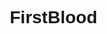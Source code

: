 # FirstBlood
<!DOCTYPE html>
<html lang="ru">
<head>
    <meta charset="UTF-8">
    <meta name="viewport" content="width=device-width, initial-scale=1.0">
    <title>VVSERVER - CS 1.6 Сервер</title>
    <style>
        /* Общие стили */
        * {
            margin: 0;
            padding: 0;
            box-sizing: border-box;
            font-family: 'Arial', sans-serif;
        }
        
        body {
            background-color: #0d1117;
            color: #f0f0f0;
            line-height: 1.6;
        }
        
        .container {
            width: 90%;
            max-width: 1200px;
            margin: 0 auto;
            padding: 0 15px;
        }
        
        /* Шапка */
        header {
            background-color: #161b22;
            padding: 15px 0;
            border-bottom: 2px solid #30363d;
        }
        
        .logo {
            font-size: 24px;
            font-weight: bold;
            color: #ff4655;
            text-transform: uppercase;
        }
        
        nav {
            display: flex;
            justify-content: space-between;
            align-items: center;
        }
        
        .nav-links {
            display: flex;
            list-style: none;
        }
        
        .nav-links li {
            margin-left: 25px;
        }
        
        .nav-links a {
            color: #f0f0f0;
            text-decoration: none;
            transition: color 0.3s;
        }
        
        .nav-links a:hover {
            color: #ff4655;
        }
        
        /* Герой секция */
        .hero {
            background: linear-gradient(rgba(0, 0, 0, 0.7), rgba(0, 0, 0, 0.7)), url('https://images.unsplash.com/photo-1542751371-adc38448a05e?ixlib=rb-1.2.1&auto=format&fit=crop&w=1350&q=80');
            background-size: cover;
            background-position: center;
            padding: 100px 0;
            text-align: center;
        }
        
        .hero h1 {
            font-size: 48px;
            margin-bottom: 20px;
            color: #fff;
        }
        
        .hero p {
            font-size: 20px;
            margin-bottom: 30px;
            max-width: 700px;
            margin-left: auto;
            margin-right: auto;
        }
        
        .btn {
            display: inline-block;
            background-color: #ff4655;
            color: white;
            padding: 12px 30px;
            border-radius: 4px;
            text-decoration: none;
            font-weight: bold;
            transition: background-color 0.3s;
        }
        
        .btn:hover {
            background-color: #e03e4c;
        }
        
        /* Секции */
        section {
            padding: 70px 0;
        }
        
        .section-title {
            text-align: center;
            margin-bottom: 50px;
            color: #fff;
            font-size: 36px;
        }
        
        /* О сервере */
        .about-content {
            display: flex;
            flex-wrap: wrap;
            justify-content: space-between;
            align-items: center;
        }
        
        .about-text {
            flex: 1;
            min-width: 300px;
            padding-right: 30px;
        }
        
        .server-info {
            flex: 1;
            min-width: 300px;
            background-color: #161b22;
            padding: 20px;
            border-radius: 8px;
        }
        
        .info-item {
            margin-bottom: 15px;
            display: flex;
            align-items: center;
        }
        
        .info-item span {
            font-weight: bold;
            margin-right: 10px;
            color: #ff4655;
        }
        
        /* Статистика */
        .stats {
            background-color: #161b22;
        }
        
        .stats-grid {
            display: grid;
            grid-template-columns: repeat(auto-fit, minmax(250px, 1fr));
            gap: 20px;
        }
        
        .stat-card {
            background-color: #0d1117;
            padding: 20px;
            border-radius: 8px;
            text-align: center;
            border: 1px solid #30363d;
        }
        
        .stat-number {
            font-size: 36px;
            font-weight: bold;
            color: #ff4655;
            margin-bottom: 10px;
        }
        
        /* Правила */
        .rules-list {
            background-color: #161b22;
            padding: 30px;
            border-radius: 8px;
        }
        
        .rules-list ol {
            margin-left: 20px;
        }
        
        .rules-list li {
            margin-bottom: 10px;
        }
        
        /* Как подключиться */
        .connect-steps {
            display: grid;
            grid-template-columns: repeat(auto-fit, minmax(250px, 1fr));
            gap: 20px;
        }
        
        .step-card {
            background-color: #161b22;
            padding: 20px;
            border-radius: 8px;
            text-align: center;
        }
        
        .step-number {
            background-color: #ff4655;
            width: 40px;
            height: 40px;
            border-radius: 50%;
            display: flex;
            align-items: center;
            justify-content: center;
            margin: 0 auto 15px;
            font-weight: bold;
        }
        
        /* Футер */
        footer {
            background-color: #161b22;
            padding: 30px 0;
            text-align: center;
            border-top: 2px solid #30363d;
        }
        
        .footer-links {
            display: flex;
            justify-content: center;
            list-style: none;
            margin-bottom: 20px;
        }
        
        .footer-links li {
            margin: 0 15px;
        }
        
        .footer-links a {
            color: #f0f0f0;
            text-decoration: none;
        }
        
        .footer-links a:hover {
            color: #ff4655;
        }
        
        /* Адаптивность */
        @media (max-width: 768px) {
            .nav-links {
                display: none;
            }
            
            .hero h1 {
                font-size: 36px;
            }
            
            .about-content {
                flex-direction: column;
            }
            
            .about-text {
                padding-right: 0;
                margin-bottom: 30px;
            }
        }
    </style>
</head>
<body>
    <!-- Шапка -->
    <header>
        <div class="container">
            <nav>
                <div class="logo">VVSERVER</div>
                <ul class="nav-links">
                    <li><a href="#about">О сервере</a></li>
                    <li><a href="#stats">Статистика</a></li>
                    <li><a href="#rules">Правила</a></li>
                    <li><a href="#connect">Как подключиться</a></li>
                </ul>
            </nav>
        </div>
    </header>

    <!-- Герой секция -->
    <section class="hero">
        <div class="container">
            <h1>VVSERVER CS 1.6</h1>
            <p>Лучший сервер Counter-Strike 1.6 с уникальными возможностями и дружным сообществом. Присоединяйся!</p>
            <a href="#connect" class="btn">Подключиться</a>
        </div>
    </section>

    <!-- О сервере -->
    <section id="about">
        <div class="container">
            <h2 class="section-title">О нашем сервере</h2>
            <div class="about-content">
                <div class="about-text">
                    <p>Добро пожаловать на VVSERVER - один из лучших серверов Counter-Strike 1.6! Наш сервер работает 24/7 и предлагает стабильное соединение, различные режимы игры и регулярные обновления.</p>
                    <p>Мы создали дружелюбное сообщество игроков, где ценятся честная игра и уважение к другим участникам. Присоединяйся к нашей растущей команде!</p>
                </div>
                <div class="server-info">
                    <div class="info-item">
                        <span>IP:</span> 192.168.0.1:27015
                    </div>
                    <div class="info-item">
                        <span>Версия:</span> CS 1.6 Steam
                    </div>
                    <div class="info-item">
                        <span>Режимы:</span> Classic, Deathmatch, Zombie Plague
                    </div>
                    <div class="info-item">
                        <span>Слоты:</span> 24/32
                    </div>
                    <div class="info-item">
                        <span>Карты:</span> de_dust2, de_inferno, de_nuke и другие
                    </div>
                </div>
            </div>
        </div>
    </section>

    <!-- Статистика -->
    <section id="stats" class="stats">
        <div class="container">
            <h2 class="section-title">Статистика сервера</h2>
            <div class="stats-grid">
                <div class="stat-card">
                    <div class="stat-number">2,548</div>
                    <div>Игроков онлайн</div>
                </div>
                <div class="stat-card">
                    <div class="stat-number">15,732</div>
                    <div>Всего игроков</div>
                </div>
                <div class="stat-card">
                    <div class="stat-number">98%</div>
                    <div>Аптайм сервера</div>
                </div>
                <div class="stat-card">
                    <div class="stat-number">356</div>
                    <div>Дней работы</div>
                </div>
            </div>
        </div>
    </section>

    <!-- Правила -->
    <section id="rules">
        <div class="container">
            <h2 class="section-title">Правила сервера</h2>
            <div class="rules-list">
                <ol>
                    <li>Запрещено использование читов и любых нечестных преимуществ</li>
                    <li>Уважайте других игроков, запрещены оскорбления и унижения</li>
                    <li>Запрещен гриферство и намеренная порча игры</li>
                    <li>Не спамите в чат и микрофон</li>
                    <li>Соблюдайте правила выбранного режима игры</li>
                    <li>Администрация вправе выдать наказание даже за нарушения, не указанные явно в правилах</li>
                </ol>
            </div>
        </div>
    </section>

    <!-- Как подключиться -->
    <section id="connect">
        <div class="container">
            <h2 class="section-title">Как подключиться</h2>
            <div class="connect-steps">
                <div class="step-card">
                    <div class="step-number">1</div>
                    <h3>Запустите CS 1.6</h3>
                    <p>Убедитесь, что у вас установлена последняя версия игры</p>
                </div>
                <div class="step-card">
                    <div class="step-number">2</div>
                    <h3>Откройте консоль</h3>
                    <p>Нажмите клавишу ~ для открытия консоли</p>
                </div>
                <div class="step-card">
                    <div class="step-number">3</div>
                    <h3>Введите IP</h3>
                    <p>Наберите: connect 192.168.0.1:27015</p>
                </div>
                <div class="step-card">
                    <div class="step-number">4</div>
                    <h3>Наслаждайтесь игрой!</h3>
                    <p>Присоединяйтесь к нашему сообществу</p>
                </div>
            </div>
        </div>
    </section>

    <!-- Футер -->
    <footer>
        <div class="container">
            <ul class="footer-links">
                <li><a href="#about">О сервере</a></li>
                <li><a href="#stats">Статистика</a></li>
                <li><a href="#rules">Правила</a></li>
                <li><a href="#connect">Подключение</a></li>
            </ul>
            <p>© 2023 VVSERVER CS 1.6. Все права защищены.</p>
        </div>
    </footer>
</body>
</html><!DOCTYPE html>
<html lang="ru">
<head>
    <meta charset="UTF-8">
    <meta name="viewport" content="width=device-width, initial-scale=1.0">
    <title>VVSERVER - CS 1.6 Сервер</title>
    <style>
        /* Общие стили */
        * {
            margin: 0;
            padding: 0;
            box-sizing: border-box;
            font-family: 'Arial', sans-serif;
        }
        
        body {
            background-color: #0d1117;
            color: #f0f0f0;
            line-height: 1.6;
        }
        
        .container {
            width: 90%;
            max-width: 1200px;
            margin: 0 auto;
            padding: 0 15px;
        }
        
        /* Шапка */
        header {
            background-color: #161b22;
            padding: 15px 0;
            border-bottom: 2px solid #30363d;
        }
        
        .logo {
            font-size: 24px;
            font-weight: bold;
            color: #ff4655;
            text-transform: uppercase;
        }
        
        nav {
            display: flex;
            justify-content: space-between;
            align-items: center;
        }
        
        .nav-links {
            display: flex;
            list-style: none;
        }
        
        .nav-links li {
            margin-left: 25px;
        }
        
        .nav-links a {
            color: #f0f0f0;
            text-decoration: none;
            transition: color 0.3s;
        }
        
        .nav-links a:hover {
            color: #ff4655;
        }
        
        /* Герой секция */
        .hero {
            background: linear-gradient(rgba(0, 0, 0, 0.7), rgba(0, 0, 0, 0.7)), url('https://images.unsplash.com/photo-1542751371-adc38448a05e?ixlib=rb-1.2.1&auto=format&fit=crop&w=1350&q=80');
            background-size: cover;
            background-position: center;
            padding: 100px 0;
            text-align: center;
        }
        
        .hero h1 {
            font-size: 48px;
            margin-bottom: 20px;
            color: #fff;
        }
        
        .hero p {
            font-size: 20px;
            margin-bottom: 30px;
            max-width: 700px;
            margin-left: auto;
            margin-right: auto;
        }
        
        .btn {
            display: inline-block;
            background-color: #ff4655;
            color: white;
            padding: 12px 30px;
            border-radius: 4px;
            text-decoration: none;
            font-weight: bold;
            transition: background-color 0.3s;
        }
        
        .btn:hover {
            background-color: #e03e4c;
        }
        
        /* Секции */
        section {
            padding: 70px 0;
        }
        
        .section-title {
            text-align: center;
            margin-bottom: 50px;
            color: #fff;
            font-size: 36px;
        }
        
        /* О сервере */
        .about-content {
            display: flex;
            flex-wrap: wrap;
            justify-content: space-between;
            align-items: center;
        }
        
        .about-text {
            flex: 1;
            min-width: 300px;
            padding-right: 30px;
        }
        
        .server-info {
            flex: 1;
            min-width: 300px;
            background-color: #161b22;
            padding: 20px;
            border-radius: 8px;
        }
        
        .info-item {
            margin-bottom: 15px;
            display: flex;
            align-items: center;
        }
        
        .info-item span {
            font-weight: bold;
            margin-right: 10px;
            color: #ff4655;
        }
        
        /* Статистика */
        .stats {
            background-color: #161b22;
        }
        
        .stats-grid {
            display: grid;
            grid-template-columns: repeat(auto-fit, minmax(250px, 1fr));
            gap: 20px;
        }
        
        .stat-card {
            background-color: #0d1117;
            padding: 20px;
            border-radius: 8px;
            text-align: center;
            border: 1px solid #30363d;
        }
        
        .stat-number {
            font-size: 36px;
            font-weight: bold;
            color: #ff4655;
            margin-bottom: 10px;
        }
        
        /* Правила */
        .rules-list {
            background-color: #161b22;
            padding: 30px;
            border-radius: 8px;
        }
        
        .rules-list ol {
            margin-left: 20px;
        }
        
        .rules-list li {
            margin-bottom: 10px;
        }
        
        /* Как подключиться */
        .connect-steps {
            display: grid;
            grid-template-columns: repeat(auto-fit, minmax(250px, 1fr));
            gap: 20px;
        }
        
        .step-card {
            background-color: #161b22;
            padding: 20px;
            border-radius: 8px;
            text-align: center;
        }
        
        .step-number {
            background-color: #ff4655;
            width: 40px;
            height: 40px;
            border-radius: 50%;
            display: flex;
            align-items: center;
            justify-content: center;
            margin: 0 auto 15px;
            font-weight: bold;
        }
        
        /* Футер */
        footer {
            background-color: #161b22;
            padding: 30px 0;
            text-align: center;
            border-top: 2px solid #30363d;
        }
        
        .footer-links {
            display: flex;
            justify-content: center;
            list-style: none;
            margin-bottom: 20px;
        }
        
        .footer-links li {
            margin: 0 15px;
        }
        
        .footer-links a {
            color: #f0f0f0;
            text-decoration: none;
        }
        
        .footer-links a:hover {
            color: #ff4655;
        }
        
        /* Адаптивность */
        @media (max-width: 768px) {
            .nav-links {
                display: none;
            }
            
            .hero h1 {
                font-size: 36px;
            }
            
            .about-content {
                flex-direction: column;
            }
            
            .about-text {
                padding-right: 0;
                margin-bottom: 30px;
            }
        }
    </style>
</head>
<body>
    <!-- Шапка -->
    <header>
        <div class="container">
            <nav>
                <div class="logo">VVSERVER</div>
                <ul class="nav-links">
                    <li><a href="#about">О сервере</a></li>
                    <li><a href="#stats">Статистика</a></li>
                    <li><a href="#rules">Правила</a></li>
                    <li><a href="#connect">Как подключиться</a></li>
                </ul>
            </nav>
        </div>
    </header>

    <!-- Герой секция -->
    <section class="hero">
        <div class="container">
            <h1>VVSERVER CS 1.6</h1>
            <p>Лучший сервер Counter-Strike 1.6 с уникальными возможностями и дружным сообществом. Присоединяйся!</p>
            <a href="#connect" class="btn">Подключиться</a>
        </div>
    </section>

    <!-- О сервере -->
    <section id="about">
        <div class="container">
            <h2 class="section-title">О нашем сервере</h2>
            <div class="about-content">
                <div class="about-text">
                    <p>Добро пожаловать на VVSERVER - один из лучших серверов Counter-Strike 1.6! Наш сервер работает 24/7 и предлагает стабильное соединение, различные режимы игры и регулярные обновления.</p>
                    <p>Мы создали дружелюбное сообщество игроков, где ценятся честная игра и уважение к другим участникам. Присоединяйся к нашей растущей команде!</p>
                </div>
                <div class="server-info">
                    <div class="info-item">
                        <span>IP:</span> 192.168.0.1:27015
                    </div>
                    <div class="info-item">
                        <span>Версия:</span> CS 1.6 Steam
                    </div>
                    <div class="info-item">
                        <span>Режимы:</span> Classic, Deathmatch, Zombie Plague
                    </div>
                    <div class="info-item">
                        <span>Слоты:</span> 24/32
                    </div>
                    <div class="info-item">
                        <span>Карты:</span> de_dust2, de_inferno, de_nuke и другие
                    </div>
                </div>
            </div>
        </div>
    </section>

    <!-- Статистика -->
    <section id="stats" class="stats">
        <div class="container">
            <h2 class="section-title">Статистика сервера</h2>
            <div class="stats-grid">
                <div class="stat-card">
                    <div class="stat-number">2,548</div>
                    <div>Игроков онлайн</div>
                </div>
                <div class="stat-card">
                    <div class="stat-number">15,732</div>
                    <div>Всего игроков</div>
                </div>
                <div class="stat-card">
                    <div class="stat-number">98%</div>
                    <div>Аптайм сервера</div>
                </div>
                <div class="stat-card">
                    <div class="stat-number">356</div>
                    <div>Дней работы</div>
                </div>
            </div>
        </div>
    </section>

    <!-- Правила -->
    <section id="rules">
        <div class="container">
            <h2 class="section-title">Правила сервера</h2>
            <div class="rules-list">
                <ol>
                    <li>Запрещено использование читов и любых нечестных преимуществ</li>
                    <li>Уважайте других игроков, запрещены оскорбления и унижения</li>
                    <li>Запрещен гриферство и намеренная порча игры</li>
                    <li>Не спамите в чат и микрофон</li>
                    <li>Соблюдайте правила выбранного режима игры</li>
                    <li>Администрация вправе выдать наказание даже за нарушения, не указанные явно в правилах</li>
                </ol>
            </div>
        </div>
    </section>

    <!-- Как подключиться -->
    <section id="connect">
        <div class="container">
            <h2 class="section-title">Как подключиться</h2>
            <div class="connect-steps">
                <div class="step-card">
                    <div class="step-number">1</div>
                    <h3>Запустите CS 1.6</h3>
                    <p>Убедитесь, что у вас установлена последняя версия игры</p>
                </div>
                <div class="step-card">
                    <div class="step-number">2</div>
                    <h3>Откройте консоль</h3>
                    <p>Нажмите клавишу ~ для открытия консоли</p>
                </div>
                <div class="step-card">
                    <div class="step-number">3</div>
                    <h3>Введите IP</h3>
                    <p>Наберите: connect 192.168.0.1:27015</p>
                </div>
                <div class="step-card">
                    <div class="step-number">4</div>
                    <h3>Наслаждайтесь игрой!</h3>
                    <p>Присоединяйтесь к нашему сообществу</p>
                </div>
            </div>
        </div>
    </section>

    <!-- Футер -->
    <footer>
        <div class="container">
            <ul class="footer-links">
                <li><a href="#about">О сервере</a></li>
                <li><a href="#stats">Статистика</a></li>
                <li><a href="#rules">Правила</a></li>
                <li><a href="#connect">Подключение</a></li>
            </ul>
            <p>© 2023 VVSERVER CS 1.6. Все права защищены.</p>
        </div>
    </footer>
</body>
</html>
